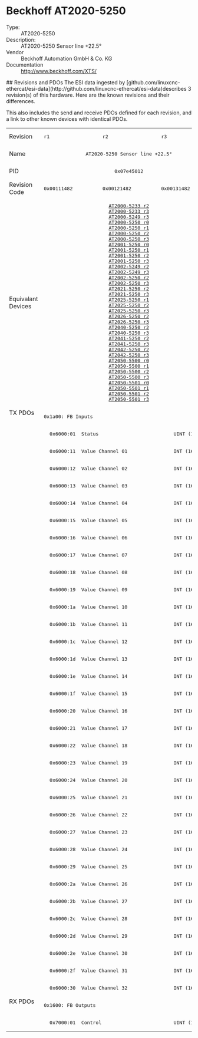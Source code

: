 #  Beckhoff AT2020-5250

<dl>
  <dt>Type:</dt><dd>AT2020-5250</dd>
  <dt>Description:</dt><dd>AT2020-5250 Sensor line +22.5°</dd>
  <dt>Vendor</dt><dd>Beckhoff Automation GmbH & Co. KG</dd>
  <dt>Documentation</dt><dd><a href="http://www.beckhoff.com/XTS/">http://www.beckhoff.com/XTS/</a></dd>
</dl>
## Revisions and PDOs
The ESI data ingested by [github.com/linuxcnc-ethercat/esi-data](http://github.com/linuxcnc-ethercat/esi-data)describes 3 revision(s) of this hardware.  Here are the known revisions and their differences.

This also includes the send and receive PDOs defined for each revision, and a link to other known devices with identical PDOs.

<table>
<tr >
<td class="first">Revision</td>
<td ><pre>r1</pre></td>
<td ><pre>r2</pre></td>
<td ><pre>r3</pre></td>
</tr>
<tr >
<td class="first">Name</td>
<td  colspan=3 align="center"><pre>AT2020-5250 Sensor line +22.5°</pre></td>
</tr>
<tr >
<td class="first">PID</td>
<td  colspan=3 align="center"><pre>0x07e45012</pre></td>
</tr>
<tr >
<td class="first">Revision Code</td>
<td ><pre>0x00111482</pre></td>
<td ><pre>0x00121482</pre></td>
<td ><pre>0x00131482</pre></td>
</tr>
<tr >
<td class="first">Equivalant Devices</td>
<td  colspan=3 align="center"><pre><a href="AT2000-5233">AT2000-5233 r2</a><br/><a href="AT2000-5233">AT2000-5233 r3</a><br/><a href="AT2000-5249">AT2000-5249 r3</a><br/><a href="AT2000-5250">AT2000-5250 r0</a><br/><a href="AT2000-5250">AT2000-5250 r1</a><br/><a href="AT2000-5250">AT2000-5250 r2</a><br/><a href="AT2000-5250">AT2000-5250 r3</a><br/><a href="AT2001-5250">AT2001-5250 r0</a><br/><a href="AT2001-5250">AT2001-5250 r1</a><br/><a href="AT2001-5250">AT2001-5250 r2</a><br/><a href="AT2001-5250">AT2001-5250 r3</a><br/><a href="AT2002-5249">AT2002-5249 r2</a><br/><a href="AT2002-5249">AT2002-5249 r3</a><br/><a href="AT2002-5250">AT2002-5250 r2</a><br/><a href="AT2002-5250">AT2002-5250 r3</a><br/><a href="AT2021-5250">AT2021-5250 r2</a><br/><a href="AT2021-5250">AT2021-5250 r3</a><br/><a href="AT2025-5250">AT2025-5250 r1</a><br/><a href="AT2025-5250">AT2025-5250 r2</a><br/><a href="AT2025-5250">AT2025-5250 r3</a><br/><a href="AT2026-5250">AT2026-5250 r2</a><br/><a href="AT2026-5250">AT2026-5250 r3</a><br/><a href="AT2040-5250">AT2040-5250 r2</a><br/><a href="AT2040-5250">AT2040-5250 r3</a><br/><a href="AT2041-5250">AT2041-5250 r2</a><br/><a href="AT2041-5250">AT2041-5250 r3</a><br/><a href="AT2042-5250">AT2042-5250 r2</a><br/><a href="AT2042-5250">AT2042-5250 r3</a><br/><a href="AT2050-5500">AT2050-5500 r0</a><br/><a href="AT2050-5500">AT2050-5500 r1</a><br/><a href="AT2050-5500">AT2050-5500 r2</a><br/><a href="AT2050-5500">AT2050-5500 r3</a><br/><a href="AT2050-5501">AT2050-5501 r0</a><br/><a href="AT2050-5501">AT2050-5501 r1</a><br/><a href="AT2050-5501">AT2050-5501 r2</a><br/><a href="AT2050-5501">AT2050-5501 r3</a></pre></td>
</tr>
<tr class="txpdo pdosection">
<td class="first" rowspan=34 valign=top>TX PDOs</td>
<td colspan=3 align="left"><pre>0x1a00: FB Inputs</pre></td>
<td></td>
</tr>
<tr class="txpdo">
<td  colspan=3 align="left"><pre>  0x6000:01  Status                          UINT (16 bits)</pre></td>
</tr>
<tr class="txpdo">
<td  colspan=3 align="left"><pre>  0x6000:11  Value Channel 01                INT (16 bits)</pre></td>
</tr>
<tr class="txpdo">
<td  colspan=3 align="left"><pre>  0x6000:12  Value Channel 02                INT (16 bits)</pre></td>
</tr>
<tr class="txpdo">
<td  colspan=3 align="left"><pre>  0x6000:13  Value Channel 03                INT (16 bits)</pre></td>
</tr>
<tr class="txpdo">
<td  colspan=3 align="left"><pre>  0x6000:14  Value Channel 04                INT (16 bits)</pre></td>
</tr>
<tr class="txpdo">
<td  colspan=3 align="left"><pre>  0x6000:15  Value Channel 05                INT (16 bits)</pre></td>
</tr>
<tr class="txpdo">
<td  colspan=3 align="left"><pre>  0x6000:16  Value Channel 06                INT (16 bits)</pre></td>
</tr>
<tr class="txpdo">
<td  colspan=3 align="left"><pre>  0x6000:17  Value Channel 07                INT (16 bits)</pre></td>
</tr>
<tr class="txpdo">
<td  colspan=3 align="left"><pre>  0x6000:18  Value Channel 08                INT (16 bits)</pre></td>
</tr>
<tr class="txpdo">
<td  colspan=3 align="left"><pre>  0x6000:19  Value Channel 09                INT (16 bits)</pre></td>
</tr>
<tr class="txpdo">
<td  colspan=3 align="left"><pre>  0x6000:1a  Value Channel 10                INT (16 bits)</pre></td>
</tr>
<tr class="txpdo">
<td  colspan=3 align="left"><pre>  0x6000:1b  Value Channel 11                INT (16 bits)</pre></td>
</tr>
<tr class="txpdo">
<td  colspan=3 align="left"><pre>  0x6000:1c  Value Channel 12                INT (16 bits)</pre></td>
</tr>
<tr class="txpdo">
<td  colspan=3 align="left"><pre>  0x6000:1d  Value Channel 13                INT (16 bits)</pre></td>
</tr>
<tr class="txpdo">
<td  colspan=3 align="left"><pre>  0x6000:1e  Value Channel 14                INT (16 bits)</pre></td>
</tr>
<tr class="txpdo">
<td  colspan=3 align="left"><pre>  0x6000:1f  Value Channel 15                INT (16 bits)</pre></td>
</tr>
<tr class="txpdo">
<td  colspan=3 align="left"><pre>  0x6000:20  Value Channel 16                INT (16 bits)</pre></td>
</tr>
<tr class="txpdo">
<td  colspan=3 align="left"><pre>  0x6000:21  Value Channel 17                INT (16 bits)</pre></td>
</tr>
<tr class="txpdo">
<td  colspan=3 align="left"><pre>  0x6000:22  Value Channel 18                INT (16 bits)</pre></td>
</tr>
<tr class="txpdo">
<td  colspan=3 align="left"><pre>  0x6000:23  Value Channel 19                INT (16 bits)</pre></td>
</tr>
<tr class="txpdo">
<td  colspan=3 align="left"><pre>  0x6000:24  Value Channel 20                INT (16 bits)</pre></td>
</tr>
<tr class="txpdo">
<td  colspan=3 align="left"><pre>  0x6000:25  Value Channel 21                INT (16 bits)</pre></td>
</tr>
<tr class="txpdo">
<td  colspan=3 align="left"><pre>  0x6000:26  Value Channel 22                INT (16 bits)</pre></td>
</tr>
<tr class="txpdo">
<td  colspan=3 align="left"><pre>  0x6000:27  Value Channel 23                INT (16 bits)</pre></td>
</tr>
<tr class="txpdo">
<td  colspan=3 align="left"><pre>  0x6000:28  Value Channel 24                INT (16 bits)</pre></td>
</tr>
<tr class="txpdo">
<td  colspan=3 align="left"><pre>  0x6000:29  Value Channel 25                INT (16 bits)</pre></td>
</tr>
<tr class="txpdo">
<td  colspan=3 align="left"><pre>  0x6000:2a  Value Channel 26                INT (16 bits)</pre></td>
</tr>
<tr class="txpdo">
<td  colspan=3 align="left"><pre>  0x6000:2b  Value Channel 27                INT (16 bits)</pre></td>
</tr>
<tr class="txpdo">
<td  colspan=3 align="left"><pre>  0x6000:2c  Value Channel 28                INT (16 bits)</pre></td>
</tr>
<tr class="txpdo">
<td  colspan=3 align="left"><pre>  0x6000:2d  Value Channel 29                INT (16 bits)</pre></td>
</tr>
<tr class="txpdo">
<td  colspan=3 align="left"><pre>  0x6000:2e  Value Channel 30                INT (16 bits)</pre></td>
</tr>
<tr class="txpdo">
<td  colspan=3 align="left"><pre>  0x6000:2f  Value Channel 31                INT (16 bits)</pre></td>
</tr>
<tr class="txpdo">
<td  colspan=3 align="left"><pre>  0x6000:30  Value Channel 32                INT (16 bits)</pre></td>
</tr>
<tr class="rxpdo pdosection">
<td class="first" rowspan=2 valign=top>RX PDOs</td>
<td colspan=3 align="left"><pre>0x1600: FB Outputs</pre></td>
<td></td>
</tr>
<tr class="rxpdo">
<td  colspan=3 align="left"><pre>  0x7000:01  Control                         UINT (16 bits)</pre></td>
</tr>
</table>
